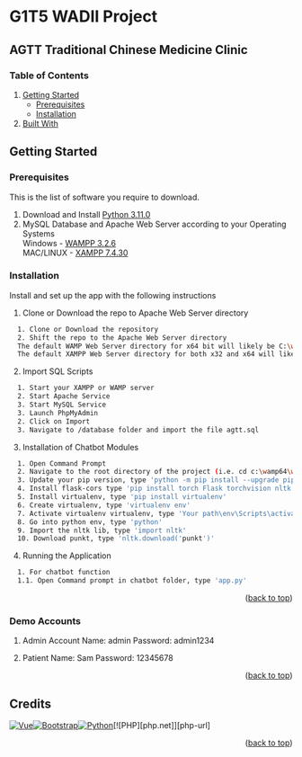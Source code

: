 # G1T5 WADII Project

<h2>AGTT Traditional Chinese Medicine Clinic</h2>

<a name="readme-top"></a>
<h3>Table of Contents</h3>
<ol>
  <li>
    <a href="#getting-started">Getting Started</a>
    <ul>
      <li><a href="#prerequisites">Prerequisites</a></li>
      <li><a href="#installation">Installation</a></li>
    </ul>
  </li>
  <li>
    <a href="#credits">Built With</a>
  </li>
</ol>

## Getting Started
### Prerequisites

This is the list of software you require to download.
1. Download and Install [Python 3.11.0](https://www.python.org/downloads/)
2. MySQL Database and Apache Web Server according to your Operating Systems <br/>
Windows - [WAMPP 3.2.6](https://www.wampserver.com/en/download-wampserver-32bits/)<br/>
MAC/LINUX - [XAMPP 7.4.30](https://www.apachefriends.org/download.html)

### Installation

Install and set up the app with the following instructions
1. Clone or Download the repo to Apache Web Server directory
  ```sh
    1. Clone or Download the repository
    2. Shift the repo to the Apache Web Server directory
    The default WAMP Web Server directory for x64 bit will likely be C:\wamp64\www    
    The default XAMPP Web Server directory for both x32 and x64 will likely be C:\xampp\htdocs
  ```
2. Import SQL Scripts
  ```sh
    1. Start your XAMPP or WAMP server
    2. Start Apache Service
    3. Start MySQL Service
    3. Launch PhpMyAdmin
    2. Click on Import
    3. Navigate to /database folder and import the file agtt.sql
  ```
3. Installation of Chatbot Modules
  ```sh
    1. Open Command Prompt
    2. Navigate to the root directory of the project (i.e. cd c:\wamp64\www\)
    3. Update your pip version, type 'python -m pip install --upgrade pip'
    4. Install flask-cors type 'pip install torch Flask torchvision nltk' 
    5. Install virtualenv, type 'pip install virtualenv'
    6. Create virtualenv, type 'virtualenv env'
    7. Activate virtualenv virtualenv, type 'Your path\env\Scripts\activate'
    8. Go into python env, type 'python'
    9. Import the nltk lib, type 'import nltk'
    10. Download punkt, type 'nltk.download('punkt')'
  ```
4. Running the Application
  ```sh
    1. For chatbot function
    1.1. Open Command prompt in chatbot folder, type 'app.py'
  ```

<p align="right">(<a href="#readme-top">back to top</a>)</p>

### Demo Accounts
1. Admin Account 
   Name: admin
   Password: admin1234

2. Patient
   Name: Sam
   Password: 12345678


<p align="right">(<a href="#readme-top">back to top</a>)</p>

## Credits
[![Vue][Vue.js]][Vue-url][![Bootstrap][Bootstrap.com]][Bootstrap-url][![Python][Python.org]][Python-url][![PHP][php.net]][php-url]

<p align="right">(<a href="#readme-top">back to top</a>)</p>

<!-- MARKDOWN LINKS & IMAGES -->
[product-screenshot]: images/screenshot.png
[Vue.js]: https://img.shields.io/badge/Vue.js-35495E?style=for-the-badge&logo=vuedotjs&logoColor=4FC08D
[Vue-url]: https://vuejs.org/
[Bootstrap.com]: https://img.shields.io/badge/Bootstrap-563D7C?style=for-the-badge&logo=bootstrap&logoColor=white
[Bootstrap-url]: https://getbootstrap.com
[Python.org]: https://img.shields.io/badge/-Python-blue?style=for-the-badge
[Python-url]: https://www.python.org/ 